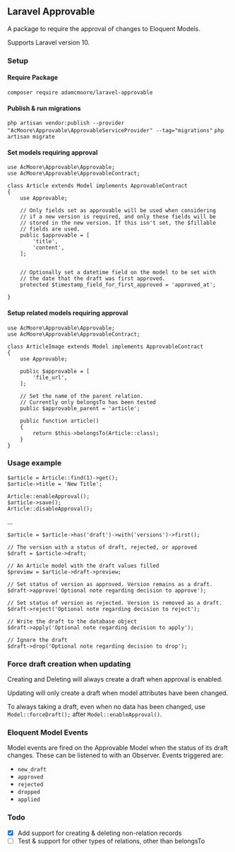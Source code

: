 ## Laravel Approvable
A package to require the approval of changes to Eloquent Models.

Supports Laravel version 10.


### Setup

#### Require Package
`composer require adamcmoore/laravel-approvable`


#### Publish & run migrations
`php artisan vendor:publish --provider "AcMoore\Approvable\ApprovableServiceProvider" --tag="migrations"`
`php artisan migrate`


#### Set models requiring approval
```
use AcMoore\Approvable\Approvable;
use AcMoore\Approvable\ApprovableContract;

class Article extends Model implements ApprovableContract
{
    use Approvable;
    
    // Only fields set as approvable will be used when considering 
    // if a new version is required, and only these fields will be 
    // stored in the new version. If this isn't set, the $fillable 
    // fields are used.
    public $approvable = [
        'title', 
        'content',
    ];
    
    
    // Optionally set a datetime field on the model to be set with 
    // the date that the draft was first approved. 
    protected $timestamp_field_for_first_approved = 'approved_at';

} 
```



#### Setup related models requiring approval
```
use AcMoore\Approvable\Approvable;
use AcMoore\Approvable\ApprovableContract;

class ArticleImage extends Model implements ApprovableContract
{
    use Approvable;
    
    public $approvable = [
        'file_url', 
    ];
    
    // Set the name of the parent relation.
    // Currently only belongsTo has been tested
    public $approvable_parent = 'article';
    
    public function article()
    {
        return $this->belongsTo(Article::class);
    }
}
```


### Usage example
```
$article = Article::find(1)->get();
$article->title = 'New Title';

Article::enableApproval(); 
$article->save();
Article::disableApproval();
```
...
```
$article = $article->has('draft')->with('versions')->first();

// The version with a status of draft, rejected, or approved
$draft = $article->draft;

// An Article model with the draft values filled
$preview = $article->draft->preview;

// Set status of version as approved. Version remains as a draft.
$draft->approve('Optional note regarding decision to approve');

// Set status of version as rejected. Version is removed as a draft.
$draft->reject('Optional note regarding decision to reject');

// Write the draft to the database object
$draft->apply('Optional note regarding decision to apply');

// Ignore the draft
$draft->drop('Optional note regarding decision to drop');
```

### Force draft creation when updating
Creating and Deleting will always create a draft when approval is enabled.

Updating will only create a draft when model attributes have been changed.

To always taking a draft, even when no data has been changed, use `Model::forceDraft();` after `Model::enableApproval()`.


### Eloquent Model Events
Model events are fired on the Approvable Model when the status of its draft changes. 
These can be listened to with an Observer. Events triggered are:
- `new_draft`
- `approved`
- `rejected`
- `dropped`
- `applied`

### Todo
- [x] Add support for creating & deleting non-relation records
- [ ] Test & support for other types of relations, other than belongsTo